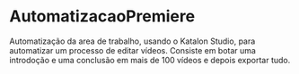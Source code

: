 # AutomatizacaoPremiere
Automatização da area de trabalho, usando o Katalon Studio, para automatizar um processo de editar vídeos. Consiste em botar uma introdoção e uma conclusão em mais de 100 vídeos e depois exportar tudo.


